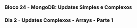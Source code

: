 ### Bloco 24 - MongoDB: Updates Simples e Complexos
### Dia 2 - Updates Complexos - Arrays - Parte 1
